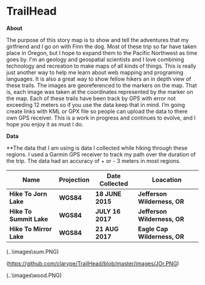 # TrailHead



**About**

The purpose of this story map is to show and tell the adventures that my girlfriend and I go on with Finn the dog. Most of these trip so far have taken place in Oregon, but I hope to expand them to the Pacific Northwest as time goes by. I'm an geology and geospatial scientists and I love combining technology and recreation to make maps of all kinds of things. This is really just another way to help me learn about web mapping and programing languages. It is also a great way to show fellow hikers an in depth view of these trails. The images are georeferenced to the markers on the map. That is, each image was taken at the coordinates represented by the marker on the map. Each of these trails have been track by GPS with error not exceeding 12 meters so if you use the data keep that in mind. I’m going create links with KML or GPX file so people can upload the data to there own GPS receiver. This is a work in progress and continues to evolve, and I hope you enjoy it as must I do.

**Data**

**The data that I am using is data I collected while hiking through these regions. I used a Garmin GPS receiver to track my path over the duration of the trip. The data had an accuracy of  + or - 3 meters in most regions.

| Name                     | Projection | Date Collected   | Loacation                     |
| ------------------------ | ---------- | ---------------- | ----------------------------- |
| **Hike To Jorn Lake**    | **WGS84**  | **18 JUNE 2015** | **Jefferson Wilderness, OR**  |
| **Hike To Summit Lake**  | **WGS84**  | **JULY 16 2017** | **Jefferson Wilderness, OR**  |
| **Hike To Mirror Lake**  | **WGS84**  | **21 AUG 2017**  | **Eagle Cap Wilderness, OR**  |



(..\images\sum.PNG)

(https://github.com/clarype/TrailHead/blob/master/images/JOr.PNG)

(..\images\wood.PNG)
